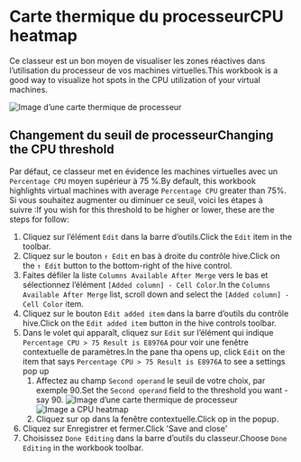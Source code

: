 # <a name="cpu-heatmap"></a><span data-ttu-id="df8e2-101">Carte thermique du processeur</span><span class="sxs-lookup"><span data-stu-id="df8e2-101">CPU heatmap</span></span>

<span data-ttu-id="df8e2-102">Ce classeur est un bon moyen de visualiser les zones réactives dans l’utilisation du processeur de vos machines virtuelles.</span><span class="sxs-lookup"><span data-stu-id="df8e2-102">This workbook is a good way to visualize hot spots in the CPU utilization of your virtual machines.</span></span>

![Image d’une carte thermique de processeur](cpu-heatmap.png)

## <a name="changing-the-cpu-threshold"></a><span data-ttu-id="df8e2-104">Changement du seuil de processeur</span><span class="sxs-lookup"><span data-stu-id="df8e2-104">Changing the CPU threshold</span></span>
<span data-ttu-id="df8e2-105">Par défaut, ce classeur met en évidence les machines virtuelles avec un `Percentage CPU` moyen supérieur à 75 %.</span><span class="sxs-lookup"><span data-stu-id="df8e2-105">By default, this workbook highlights virtual machines with average `Percentage CPU` greater than 75%.</span></span> <span data-ttu-id="df8e2-106">Si vous souhaitez augmenter ou diminuer ce seuil, voici les étapes à suivre :</span><span class="sxs-lookup"><span data-stu-id="df8e2-106">If you wish for this threshold to be higher or lower, these are the steps for follow:</span></span>

1. <span data-ttu-id="df8e2-107">Cliquez sur l’élément `Edit` dans la barre d’outils.</span><span class="sxs-lookup"><span data-stu-id="df8e2-107">Click the `Edit` item in the toolbar.</span></span>
2. <span data-ttu-id="df8e2-108">Cliquez sur le bouton `↑ Edit` en bas à droite du contrôle hive.</span><span class="sxs-lookup"><span data-stu-id="df8e2-108">Click on the `↑ Edit` button to the bottom-right of the hive control.</span></span>
3. <span data-ttu-id="df8e2-109">Faites défiler la liste `Columns Available After Merge` vers le bas et sélectionnez l’élément `[Added column] - Cell Color`.</span><span class="sxs-lookup"><span data-stu-id="df8e2-109">In the `Columns Available After Merge` list, scroll down and select the `[Added column] - Cell Color` item.</span></span>
4. <span data-ttu-id="df8e2-110">Cliquez sur le bouton `Edit added item` dans la barre d’outils du contrôle hive.</span><span class="sxs-lookup"><span data-stu-id="df8e2-110">Click on the `Edit added item` button in the hive controls toolbar.</span></span>
5. <span data-ttu-id="df8e2-111">Dans le volet qui apparaît, cliquez sur `Edit` sur l’élément qui indique `Percentage CPU > 75 Result is E8976A` pour voir une fenêtre contextuelle de paramètres.</span><span class="sxs-lookup"><span data-stu-id="df8e2-111">In the pane tha opens up, click `Edit` on the item that says `Percentage CPU > 75 Result is E8976A` to see a settings pop up</span></span>
    1. <span data-ttu-id="df8e2-112">Affectez au champ `Second operand` le seuil de votre choix, par exemple 90.</span><span class="sxs-lookup"><span data-stu-id="df8e2-112">Set the `Second operand` field to the threshold you want - say 90.</span></span>
        <span data-ttu-id="df8e2-113">![Image d’une carte thermique de processeur](cpu-heatmap-column-settings.png)</span><span class="sxs-lookup"><span data-stu-id="df8e2-113">![Image a CPU heatmap](cpu-heatmap-column-settings.png)</span></span>
    2. <span data-ttu-id="df8e2-114">Cliquez sur op dans la fenêtre contextuelle.</span><span class="sxs-lookup"><span data-stu-id="df8e2-114">Click op in the popup.</span></span>
6. <span data-ttu-id="df8e2-115">Cliquez sur Enregistrer et fermer.</span><span class="sxs-lookup"><span data-stu-id="df8e2-115">Click 'Save and close'</span></span>
7. <span data-ttu-id="df8e2-116">Choisissez `Done Editing` dans la barre d’outils du classeur.</span><span class="sxs-lookup"><span data-stu-id="df8e2-116">Choose `Done Editing` in the workbook toolbar.</span></span>
